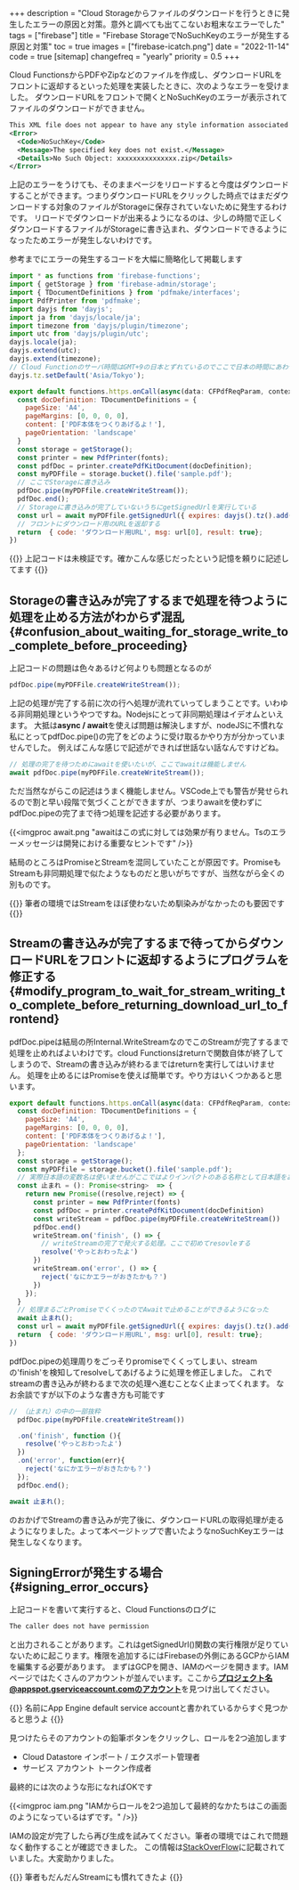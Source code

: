 +++
description = "Cloud Storageからファイルのダウンロードを行うときに発生したエラーの原因と対策。意外と調べても出てこないお粗末なエラーでした"
tags = ["firebase"]
title = "Firebase StorageでNoSuchKeyのエラーが発生する原因と対策"
toc = true
images = ["firebase-icatch.png"]
date = "2022-11-14"
code = true
[sitemap]
  changefreq = "yearly"
  priority = 0.5
+++

Cloud FunctionsからPDFやZipなどのファイルを作成し、ダウンロードURLをフロントに返却するといった処理を実装したときに、次のようなエラーを受けました。
ダウンロードURLをフロントで開くとNoSuchKeyのエラーが表示されてファイルのダウンロードができません。

```xml
This XML file does not appear to have any style information associated with it. The document tree is shown below.
<Error>
  <Code>NoSuchKey</Code>
  <Message>The specified key does not exist.</Message>
  <Details>No Such Object: xxxxxxxxxxxxxxx.zip</Details>
</Error>
```

上記のエラーをうけても、そのままページをリロードすると今度はダウンロードすることができます。つまりダウンロードURLをクリックした時点ではまだダウンロードする対象のファイルがStorageに保存されていないために発生するわけです。
リロードでダウンロードが出来るようになるのは、少しの時間で正しくダウンロードするファイルがStorageに書き込まれ、ダウンロードできるようになったためエラーが発生しないわけです。

参考までにエラーの発生するコードを大幅に簡略化して掲載します

```javascript
import * as functions from 'firebase-functions';
import { getStorage } from 'firebase-admin/storage';
import { TDocumentDefinitions } from 'pdfmake/interfaces';
import PdfPrinter from 'pdfmake';
import dayjs from 'dayjs';
import ja from 'dayjs/locale/ja';
import timezone from 'dayjs/plugin/timezone';
import utc from 'dayjs/plugin/utc';
dayjs.locale(ja);
dayjs.extend(utc);
dayjs.extend(timezone);
// Cloud Functionのサーバ時間はGMT+9の日本とずれているのでここで日本の時間にあわせてもらう
dayjs.tz.setDefault('Asia/Tokyo');

export default functions.https.onCall(async(data: CFPdfReqParam, context):Promise<onCallResIf> => {
  const docDefinition: TDocumentDefinitions = {
    pageSize: 'A4',
    pageMargins: [0, 0, 0, 0],
    content: ['PDF本体をつくりあげるよ！'],
    pageOrientation: 'landscape'
  }
  const storage = getStorage();
  const printer = new PdfPrinter(fonts);
  const pdfDoc = printer.createPdfKitDocument(docDefinition);
  const myPDFfile = storage.bucket().file('sample.pdf');
  // ここでStorageに書き込み
  pdfDoc.pipe(myPDFfile.createWriteStream());
  pdfDoc.end();
  // Storageに書き込みが完了していないうちにgetSignedUrlを実行している
  const url = await myPDFfile.getSignedUrl({ expires: dayjs().tz().add(2, 'hour').valueOf(), action: 'read' });
  // フロントにダウンロード用のURLを返却する
  return  { code: 'ダウンロード用URL', msg: url[0], result: true};
})

```

{{<alice pos="right" icon="here">}}
上記コードは未検証です。確かこんな感じだったという記憶を頼りに記述してます
{{</alice>}}

## Storageの書き込みが完了するまで処理を待つように処理を止める方法がわからず混乱{#confusion_about_waiting_for_storage_write_to_complete_before_proceeding}

上記コードの問題は色々あるけど何よりも問題となるのが

```javascript
pdfDoc.pipe(myPDFFile.createWriteStream());
```

上記の処理が完了する前に次の行へ処理が流れていってしまうことです。いわゆる非同期処理というやつですね。Nodejsにとって非同期処理はイデオムといえます。
大抵は**async / await**を使えば問題は解決しますが、nodeJSに不慣れな私にとってpdfDoc.pipe()の完了をどのように受け取るかやり方が分かっていませんでした。
例えばこんな感じで記述ができれば世話ない話なんですけどね。

```javascript
// 処理の完了を待つためにawaitを使いたいが、ここでawaitは機能しません
await pdfDoc.pipe(myPDFFile.createWriteStream());
```

ただ当然ながらこの記述はうまく機能しません。VSCode上でも警告が発せられるので割と早い段階で気づくことができますが、つまりawaitを使わずにpdfDoc.pipeの完了まで待つ処理を記述する必要があります。

{{<imgproc await.png "awaitはこの式に対しては効果が有りません。Tsのエラーメッセージは開発における重要なヒントです" />}}

結局のところはPromiseとStreamを混同していたことが原因です。PromiseもStreamも非同期処理で似たようなものだと思いがちですが、当然ながら全くの別ものです。

{{<alice pos="right" icon="here">}}
筆者の環境ではStreamをほぼ使わないため馴染みがなかったのも要因です
{{</alice>}}

## Streamの書き込みが完了するまで待ってからダウンロードURLをフロントに返却するようにプログラムを修正する{#modify_program_to_wait_for_stream_writing_to_complete_before_returning_download_url_to_frontend}

pdfDoc.pipeは結局の所Internal.WriteStreamなのでこのStreamが完了するまで処理を止めればよいわけです。cloud Functionsはreturnで関数自体が終了してしまうので、Streamの書き込みが終わるまではreturnを実行してはいけません。
処理を止めるにはPromiseを使えば簡単です。やり方はいくつかあると思います。

```javascript
export default functions.https.onCall(async(data: CFPdfReqParam, context):Promise<onCallResIf> => {
  const docDefinition: TDocumentDefinitions = {
    pageSize: 'A4',
    pageMargins: [0, 0, 0, 0],
    content: ['PDF本体をつくりあげるよ！'],
    pageOrientation: 'landscape'
  };
  const storage = getStorage();
  const myPDFfile = storage.bucket().file('sample.pdf');
  // 実際日本語の変数名は使いませんがここではよりインパクトのある名称として日本語をあえて使用しました
  const 止まれ = (): Promise<string>  => {
    return new Promise((resolve,reject) => {
      const printer = new PdfPrinter(fonts)
      const pdfDoc = printer.createPdfKitDocument(docDefinition)
      const writeStream = pdfDoc.pipe(myPDFfile.createWriteStream())
      pdfDoc.end()
      writeStream.on('finish', () => {
        // writeStreamの完了で発火する処理。ここで初めてresovleする
        resolve('やっとおわったよ')
      })
      writeStream.on('error', () => {
        reject('なにかエラーがおきたかも？')
      })
    });
  }
  // 処理まるごとPromiseでくくったのでAwaitで止めることができるようになった
  await 止まれ();
  const url = await myPDFfile.getSignedUrl({ expires: dayjs().tz().add(2, 'hour').valueOf(), action: 'read' });
  return  { code: 'ダウンロード用URL', msg: url[0], result: true};
})
```

pdfDoc.pipeの処理周りをごっそりpromiseでくくってしまい、streamの'finish'を検知してresolveしてあげるように処理を修正しました。
これでstreamの書き込みが終わるまで次の処理へ進むことなく止まってくれます。
なお余談ですが以下のような書き方も可能です

```javascript
// （止まれ）の中の一部抜粋
  pdfDoc.pipe(myPDFfile.createWriteStream())

  .on('finish', function (){
    resolve('やっとおわったよ')
  })
  .on('error', function(err){
    reject('なにかエラーがおきたかも？')
  });
  pdfDoc.end();

```

```javascript
await 止まれ();
```

のおかげでStreamの書き込みが完了後に、ダウンロードURLの取得処理が走るようになりました。よって本ページトップで書いたようなnoSuchKeyエラーは発生しなくなります。

## SigningErrorが発生する場合{#signing_error_occurs}

上記コードを書いて実行すると、Cloud Functionsのログに

```sh
The caller does not have permission
```

と出力されることがあります。これはgetSignedUrl()関数の実行権限が足りていないために起こります。権限を追加するにはFirebaseの外側にあるGCPからIAMを編集する必要があります。
まずはGCPを開き、IAMのページを開きます。IAMページではたくさんのアカウントが並んでいます。ここから**プロジェクト名@appspot.gserviceaccount.comのアカウント**を見つけ出してください。

{{<alice pos="right" icon="ok">}}
名前にApp Engine default service accountと書かれているからすぐ見つかると思うよ
{{</alice>}}

見つけたらそのアカウントの鉛筆ボタンをクリックし、ロールを2つ追加します

- Cloud Datastore インポート / エクスポート管理者
- サービス アカウント トークン作成者

最終的には次のような形になればOKです

{{<imgproc iam.png "IAMからロールを2つ追加して最終的なかたちはこの画面のようになっているはずです。" />}}

IAMの設定が完了したら再び生成を試みてください。筆者の環境ではこれで問題なく動作することが確認できました。
この情報は[StackOverFlow](https://stackoverflow.com/questions/53305784/signingerror-with-firebase-getsignedurl)に記載されていました。大変助かりました。

{{<alice pos="right" icon="ok">}}
筆者もだんだんStreamにも慣れてきたよ
{{</alice>}}
